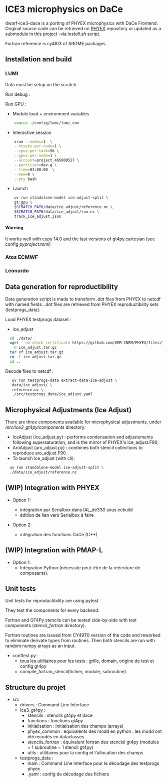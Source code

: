# ICE3 microphysics on DaCe

dwarf-ice3-dace is a porting of PHYEX microphysics with DaCe Frontend. Original source code can be retrieved on [PHYEX](https://github.com/UMR-CNRM/PHYEX)
repository or updated as a submodule in this project -via _install.sh_ script.

Fortran reference is cy48t3 of AROME packages.

## Installation and build

### LUMI

Data must be setup on the scratch.

Run debug :

Run GPU :

- Module load + environment variables
```bash
    source ./config/lumi/lumi_env
```

- Interactive session
```bash
    srun --nodes=1  \
    --ntasks-per-node=1 \
    --cpus-per-task=56 \
    --gpus-per-node=1 \
    --account=project_465000527 \
    --partition=dev-g \
    --time=03:00:00  \
    --mem=0 \
    --pty bash
```

- Launch
```bash
    uv run standalone-model ice-adjust-split \
    gt:gpu \
    $SCRATCH_PATH/data/ice_adjust/reference.nc \
    $SCRATCH_PATH/data/ice_adjust/run.nc \
    track_ice_adjust.json
```

#### Warning

It works well with cupy 14.0 and the last versions of gt4py.cartesian (see config _pyproject.toml_) 

### Atos ECMWF

### Leonardo

## Data generation for reproductibility

Data generation script is made to transform _.dat_ files from PHYEX to netcdf with named fields. _.dat_ files are retrieved from PHYEX reproductibility sets (testprogs_data).

Load PHYEX testprogs dataset :

- ice_adjust
```bash
  cd ./data/
  wget --no-check-certificate https://github.com/UMR-CNRM/PHYEX/files/12783926/ice_adjust.tar.gz \
   -O ice_adjust.tar.gz
  tar xf ice_adjust.tar.gz
  rm -f ice_adjust.tar.gz
  cd ..
```


Decode files to netcdf :

```bash
   uv run testprogs-data extract-data-ice-adjust \
   data/ice_adjust/ \
   reference.nc \
   ./src/testprogs_data/ice_adjust.yaml 
```

## Microphysical Adjustments (Ice Adjust)

There are three components available for microphysical adjustments, under _/src/ice3_gt4py/components_ directory:

- IceAdjust (ice_adjust.py) : performs condensation and adjustements following supersaturation, and is the mirror of PHYEX's ice_adjust.F90,
- AroAdjust (aro_adjust.py) : combines both stencil collections to reproduce aro_adjust.F90.
- To launch ice_adjust (with cli):

```bash
  uv run standalone-model ice-adjust-split \
  ./data/ice_adjust/reference.nc
```

## (WIP) Integration with PHYEX
  
- Option 1:
  - intégration par Serialbox dans IAL_de330 sous ecbuild
  - édition de lien vers Serialbox à faire

- Option 2:
  - intégration des fonctions DaCe (C++)

## (WIP) Integration with PMAP-L

- Option 1:
  - Intégration Python (nécessite peut-être de la réécriture de composants).


## Unit tests

Unit tests for reproductibility are using pytest. 

They test the components for every backend.

Fortran and GT4Py stencils can be tested side-by-side with test components (_stencil_fortran_ directory).

Fortran routines are issued from CY49T0 version of the code and reworked to eliminate
derivate types from routines. Then both stencils are ran with random numpy arrays
as an input.

- conftest.py : 
  - tous les utilitaires pour les tests : grille, domain, origine de test et config gt4py
  - compile_fortran_stencil(fichier, module, subroutine)


## Structure du projet 

- src 
  - drivers : Command Line Interface
  - ice3_gt4py :
    - stencils : stencils gt4py et dace
    - functions : fonctions gt4py
    - initialisation : initialisation des champs (arrays)
    - phyex_common : équivalents des modd en python : les modd ont été recodés en dataclasses
    - stencils_fortran : équivalent fortran des stencisl gt4py (modules + 1 subroutine = 1 stencil gt4py)
    - utils : utilitaires pour la config et l'allocation des champs
  - testprogs_data :
    - main : Command Line Interface pour le décodage des testprogs phyex
    - .yaml : config de décodage des fichiers

